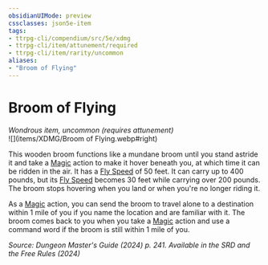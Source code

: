 ```yaml
---
obsidianUIMode: preview
cssclasses: json5e-item
tags:
- ttrpg-cli/compendium/src/5e/xdmg
- ttrpg-cli/item/attunement/required
- ttrpg-cli/item/rarity/uncommon
aliases: 
- "Broom of Flying"
---
```

# Broom of Flying
*Wondrous item, uncommon (requires attunement)*  
![](items/XDMG/Broom of Flying.webp#right)


This wooden broom functions like a mundane broom until you stand astride it and take a [Magic](/3-Mechanics/CLI/actions.md#Magic) action to make it hover beneath you, at which time it can be ridden in the air. It has a [Fly Speed](/3-Mechanics/CLI/variant-rules/fly-speed-xphb.md) of 50 feet. It can carry up to 400 pounds, but its [Fly Speed](/3-Mechanics/CLI/variant-rules/fly-speed-xphb.md) becomes 30 feet while carrying over 200 pounds. The broom stops hovering when you land or when you're no longer riding it.

As a [Magic](/3-Mechanics/CLI/actions.md#Magic) action, you can send the broom to travel alone to a destination within 1 mile of you if you name the location and are familiar with it. The broom comes back to you when you take a [Magic](/3-Mechanics/CLI/actions.md#Magic) action and use a command word if the broom is still within 1 mile of you.

*Source: Dungeon Master's Guide (2024) p. 241. Available in the <span title='Systems Reference Document (5.2)'>SRD</span> and the Free Rules (2024)*